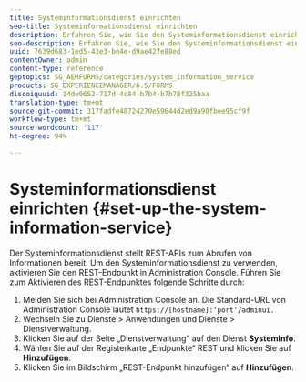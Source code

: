 ```yaml
---
title: Systeminformationsdienst einrichten
seo-title: Systeminformationsdienst einrichten
description: Erfahren Sie, wie Sie den Systeminformationsdienst einrichten.
seo-description: Erfahren Sie, wie Sie den Systeminformationsdienst einrichten.
uuid: 7639d683-1ed5-43e3-be4e-d9ae427e88ed
contentOwner: admin
content-type: reference
geptopics: SG_AEMFORMS/categories/system_information_service
products: SG_EXPERIENCEMANAGER/6.5/FORMS
discoiquuid: 14de0652-717d-4c84-b7b4-b7b78f325baa
translation-type: tm+mt
source-git-commit: 317fadfe48724270e59644d2ed9a90fbee95cf9f
workflow-type: tm+mt
source-wordcount: '117'
ht-degree: 94%

---
```



# Systeminformationsdienst einrichten {#set-up-the-system-information-service}

Der Systeminformationsdienst stellt REST-APIs zum Abrufen von Informationen bereit. Um den Systeminformationsdienst zu verwenden, aktivieren Sie den REST-Endpunkt in Administration Console. Führen Sie zum Aktivieren des REST-Endpunktes folgende Schritte durch:

1. Melden Sie sich bei Administration Console an. Die Standard-URL von Administration Console lautet `https://[hostname]:'port'/adminui.`
1. Wechseln Sie zu Dienste > Anwendungen und Dienste > Dienstverwaltung.
1. Klicken Sie auf der Seite „Dienstverwaltung“ auf den Dienst **SystemInfo**.
1. Wählen Sie auf der Registerkarte „Endpunkte“ REST und klicken Sie auf **Hinzufügen**.
1. Klicken Sie im Bildschirm „REST-Endpunkt hinzufügen“ auf **Hinzufügen**.

